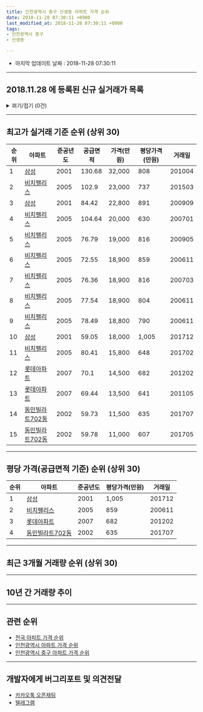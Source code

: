 ```yaml
---
title: 인천광역시 중구 신생동 아파트 가격 순위
date: 2018-11-28 07:30:11 +0900
last_modified_at: 2018-11-28 07:30:11 +0900
tags:
- 인천광역시 중구
- 신생동

---
```


* 마지막 업데이트 날짜 : 2018-11-28 07:30:11

---

## 2018.11.28 에 등록된 신규 실거래가 목록

<details>
<summary>펴기/접기 (0건)</summary>
<div markdown="1">

|아파트|준공년도|공급면적|가격(만원)|평당가격(만원)|거래일|
|---|---|---|---|---|---|
|없음||||||


</div>
</details>

---

## 최고가 실거래 기준 순위 (상위 30)


|순위|아파트|준공년도|공급면적|가격(만원)|평당가격(만원)|거래일|
|---|---|---|---|---|---|---|
|1|[삼성](https://search.naver.com/search.naver?query=%EC%9D%B8%EC%B2%9C%EA%B4%91%EC%97%AD%EC%8B%9C+%EC%A4%91%EA%B5%AC+%EC%8B%A0%EC%83%9D%EB%8F%99+%EC%82%BC%EC%84%B1)|2001|130.68|32,000|808|201004|
|2|[비치팰리스](https://search.naver.com/search.naver?query=%EC%9D%B8%EC%B2%9C%EA%B4%91%EC%97%AD%EC%8B%9C+%EC%A4%91%EA%B5%AC+%EC%8B%A0%EC%83%9D%EB%8F%99+%EB%B9%84%EC%B9%98%ED%8C%B0%EB%A6%AC%EC%8A%A4)|2005|102.9|23,000|737|201503|
|3|[삼성](https://search.naver.com/search.naver?query=%EC%9D%B8%EC%B2%9C%EA%B4%91%EC%97%AD%EC%8B%9C+%EC%A4%91%EA%B5%AC+%EC%8B%A0%EC%83%9D%EB%8F%99+%EC%82%BC%EC%84%B1)|2001|84.42|22,800|891|200909|
|4|[비치팰리스](https://search.naver.com/search.naver?query=%EC%9D%B8%EC%B2%9C%EA%B4%91%EC%97%AD%EC%8B%9C+%EC%A4%91%EA%B5%AC+%EC%8B%A0%EC%83%9D%EB%8F%99+%EB%B9%84%EC%B9%98%ED%8C%B0%EB%A6%AC%EC%8A%A4)|2005|104.64|20,000|630|200701|
|5|[비치팰리스](https://search.naver.com/search.naver?query=%EC%9D%B8%EC%B2%9C%EA%B4%91%EC%97%AD%EC%8B%9C+%EC%A4%91%EA%B5%AC+%EC%8B%A0%EC%83%9D%EB%8F%99+%EB%B9%84%EC%B9%98%ED%8C%B0%EB%A6%AC%EC%8A%A4)|2005|76.79|19,000|816|200905|
|6|[비치팰리스](https://search.naver.com/search.naver?query=%EC%9D%B8%EC%B2%9C%EA%B4%91%EC%97%AD%EC%8B%9C+%EC%A4%91%EA%B5%AC+%EC%8B%A0%EC%83%9D%EB%8F%99+%EB%B9%84%EC%B9%98%ED%8C%B0%EB%A6%AC%EC%8A%A4)|2005|72.55|18,900|859|200611|
|7|[비치팰리스](https://search.naver.com/search.naver?query=%EC%9D%B8%EC%B2%9C%EA%B4%91%EC%97%AD%EC%8B%9C+%EC%A4%91%EA%B5%AC+%EC%8B%A0%EC%83%9D%EB%8F%99+%EB%B9%84%EC%B9%98%ED%8C%B0%EB%A6%AC%EC%8A%A4)|2005|76.36|18,900|816|200703|
|8|[비치팰리스](https://search.naver.com/search.naver?query=%EC%9D%B8%EC%B2%9C%EA%B4%91%EC%97%AD%EC%8B%9C+%EC%A4%91%EA%B5%AC+%EC%8B%A0%EC%83%9D%EB%8F%99+%EB%B9%84%EC%B9%98%ED%8C%B0%EB%A6%AC%EC%8A%A4)|2005|77.54|18,900|804|200611|
|9|[비치팰리스](https://search.naver.com/search.naver?query=%EC%9D%B8%EC%B2%9C%EA%B4%91%EC%97%AD%EC%8B%9C+%EC%A4%91%EA%B5%AC+%EC%8B%A0%EC%83%9D%EB%8F%99+%EB%B9%84%EC%B9%98%ED%8C%B0%EB%A6%AC%EC%8A%A4)|2005|78.49|18,800|790|200611|
|10|[삼성](https://search.naver.com/search.naver?query=%EC%9D%B8%EC%B2%9C%EA%B4%91%EC%97%AD%EC%8B%9C+%EC%A4%91%EA%B5%AC+%EC%8B%A0%EC%83%9D%EB%8F%99+%EC%82%BC%EC%84%B1)|2001|59.05|18,000|1,005|201712|
|11|[비치팰리스](https://search.naver.com/search.naver?query=%EC%9D%B8%EC%B2%9C%EA%B4%91%EC%97%AD%EC%8B%9C+%EC%A4%91%EA%B5%AC+%EC%8B%A0%EC%83%9D%EB%8F%99+%EB%B9%84%EC%B9%98%ED%8C%B0%EB%A6%AC%EC%8A%A4)|2005|80.41|15,800|648|201702|
|12|[롯데아파트](https://search.naver.com/search.naver?query=%EC%9D%B8%EC%B2%9C%EA%B4%91%EC%97%AD%EC%8B%9C+%EC%A4%91%EA%B5%AC+%EC%8B%A0%EC%83%9D%EB%8F%99+%EB%A1%AF%EB%8D%B0%EC%95%84%ED%8C%8C%ED%8A%B8)|2007|70.1|14,500|682|201202|
|13|[롯데아파트](https://search.naver.com/search.naver?query=%EC%9D%B8%EC%B2%9C%EA%B4%91%EC%97%AD%EC%8B%9C+%EC%A4%91%EA%B5%AC+%EC%8B%A0%EC%83%9D%EB%8F%99+%EB%A1%AF%EB%8D%B0%EC%95%84%ED%8C%8C%ED%8A%B8)|2007|69.44|13,500|641|201105|
|14|[동민빌라트702동](https://search.naver.com/search.naver?query=%EC%9D%B8%EC%B2%9C%EA%B4%91%EC%97%AD%EC%8B%9C+%EC%A4%91%EA%B5%AC+%EC%8B%A0%EC%83%9D%EB%8F%99+%EB%8F%99%EB%AF%BC%EB%B9%8C%EB%9D%BC%ED%8A%B8702%EB%8F%99)|2002|59.73|11,500|635|201707|
|15|[동민빌라트702동](https://search.naver.com/search.naver?query=%EC%9D%B8%EC%B2%9C%EA%B4%91%EC%97%AD%EC%8B%9C+%EC%A4%91%EA%B5%AC+%EC%8B%A0%EC%83%9D%EB%8F%99+%EB%8F%99%EB%AF%BC%EB%B9%8C%EB%9D%BC%ED%8A%B8702%EB%8F%99)|2002|59.78|11,000|607|201705|


---

## 평당 가격(공급면적 기준) 순위 (상위 30)


|순위|아파트|준공년도|평당가격(만원)|거래일|
|---|---|---|---|---|
|1|[삼성](https://search.naver.com/search.naver?query=%EC%9D%B8%EC%B2%9C%EA%B4%91%EC%97%AD%EC%8B%9C+%EC%A4%91%EA%B5%AC+%EC%8B%A0%EC%83%9D%EB%8F%99+%EC%82%BC%EC%84%B1)|2001|1,005|201712|
|2|[비치팰리스](https://search.naver.com/search.naver?query=%EC%9D%B8%EC%B2%9C%EA%B4%91%EC%97%AD%EC%8B%9C+%EC%A4%91%EA%B5%AC+%EC%8B%A0%EC%83%9D%EB%8F%99+%EB%B9%84%EC%B9%98%ED%8C%B0%EB%A6%AC%EC%8A%A4)|2005|859|200611|
|3|[롯데아파트](https://search.naver.com/search.naver?query=%EC%9D%B8%EC%B2%9C%EA%B4%91%EC%97%AD%EC%8B%9C+%EC%A4%91%EA%B5%AC+%EC%8B%A0%EC%83%9D%EB%8F%99+%EB%A1%AF%EB%8D%B0%EC%95%84%ED%8C%8C%ED%8A%B8)|2007|682|201202|
|4|[동민빌라트702동](https://search.naver.com/search.naver?query=%EC%9D%B8%EC%B2%9C%EA%B4%91%EC%97%AD%EC%8B%9C+%EC%A4%91%EA%B5%AC+%EC%8B%A0%EC%83%9D%EB%8F%99+%EB%8F%99%EB%AF%BC%EB%B9%8C%EB%9D%BC%ED%8A%B8702%EB%8F%99)|2002|635|201707|


---

## 최근 3개월 거래량 순위 (상위 30)


<div style="width:100%;">
    <canvas id="deal_count_ranking" height="250"></canvas>
</div>


<script>
new Chart(document.getElementById("deal_count_ranking"), {
    type: 'horizontalBar',
    data: {
        labels: ['삼성', '비치팰리스'],
        datasets: [{
            label: '실거래 수',
            data: [1, 1],
            borderColor: "rgba(255, 0, 128, 1)",
            backgroundColor: "rgba(255, 0, 128, 0.5)",
            fill: false,
        }]
    },
    options: {
        responsive: true,
        title: {
            display: true,
            text: '최근 3개월 거래량 순위'
        },
        tooltips: {
            mode: 'index',
            intersect: false,
            callbacks: {
                title: function(tooltipItems, data) {
                    return "실거래 수:";
                },
                label: function(tooltipItem, data) {
                    return data.labels[tooltipItem.index] + ": " + tooltipItem.xLabel;
                }
            }
        },
        hover: {
            mode: 'nearest',
            intersect: true
        },
        scales: {
            xAxes: [{
                display: true,
                scaleLabel: {
                    display: true,
                    labelString: '실거래 수'
                },
                ticks: {
                    suggestedMin: 0,
                }
            }],
            yAxes: [{
                display: true,
                ticks: {
                    autoSkip: false,
                    callback: function(value, index, values) {
                        if (value.length > 15)
                            return value.substr(0, 13) + "...";
                        else
                            return value;
                    }
                },
                scaleLabel: {
                    display: false,
                }
            }]
        }
    }
});

</script>


---

## 10년 간 거래량 추이


<div style="width:100%;">
    <canvas id="deal_progress" height="250"></canvas>
</div>

<script>
new Chart(document.getElementById("deal_progress"), {
    type: 'line',
    data: {
        labels: ['200811','200812','200901','200902','200903','200904','200905','200906','200907','200908','200909','200910','200911','200912','201001','201002','201003','201004','201005','201006','201007','201008','201009','201010','201011','201012','201101','201102','201103','201104','201105','201106','201107','201108','201109','201110','201111','201112','201201','201202','201203','201204','201205','201206','201207','201208','201209','201210','201211','201212','201301','201302','201303','201304','201305','201306','201307','201308','201309','201310','201311','201312','201401','201402','201403','201404','201405','201406','201407','201408','201409','201410','201411','201412','201501','201502','201503','201504','201505','201506','201507','201508','201509','201510','201511','201512','201601','201602','201603','201604','201605','201606','201607','201608','201609','201610','201611','201612','201701','201702','201703','201704','201705','201706','201707','201708','201709','201710','201711','201712','201801','201802','201803','201804','201805','201806','201807','201808','201809','201810','201811'],
        datasets: [{
            label: '실거래 수',
            pointRadius: 1,
            data: [0, 1, 0, 2, 4, 1, 1, 1, 3, 2, 3, 0, 0, 1, 3, 1, 1, 3, 0, 1, 0, 4, 2, 3, 1, 2, 1, 4, 3, 1, 3, 1, 2, 0, 0, 0, 1, 2, 0, 2, 1, 1, 1, 2, 0, 2, 2, 2, 1, 1, 1, 1, 2, 1, 5, 3, 2, 2, 2, 1, 2, 2, 3, 1, 1, 1, 2, 0, 1, 2, 1, 4, 0, 0, 3, 2, 3, 4, 1, 1, 1, 2, 3, 3, 1, 2, 0, 4, 4, 1, 0, 1, 4, 1, 4, 1, 0, 2, 0, 4, 1, 0, 5, 2, 5, 2, 1, 0, 1, 2, 4, 2, 1, 1, 2, 0, 1, 1, 2, 0, 0],
            borderColor: "rgba(255, 201, 14, 1)",
            backgroundColor: "rgba(255, 201, 14, 0.5)",
            fill: true,
        }]
    },
    options: {
        responsive: true,
        title: {
            display: true,
            text: '10년간 거래량 추이'
        },
        tooltips: {
            mode: 'index',
            intersect: false,
        },
        hover: {
            mode: 'nearest',
            intersect: true
        },
        scales: {
            xAxes: [{
                display: true,
                scaleLabel: {
                    display: true,
                    labelString: '년/월'
                }
            }],
            yAxes: [{
                display: true,
                ticks: {
                    suggestedMin: 0,
                },
                scaleLabel: {
                    display: true,
                    labelString: '실거래 수'
                }
            }]
        }
    }
});

</script>


---

## 관련 순위

- [전국 아파트 가격 순위](https://inasie.github.io/apt-ranking/전국)
- [인천광역시 아파트 가격 순위](https://inasie.github.io/apt-ranking/인천광역시)
- [인천광역시 중구 아파트 가격 순위](https://inasie.github.io/apt-ranking/인천광역시-중구)


---

## 개발자에게 버그리포트 및 의견전달

- [카카오톡 오픈채팅](https://open.kakao.com/o/gLJUAP4)
- [텔레그램](https://t.me/inasie)

